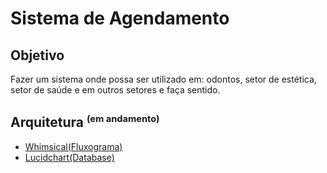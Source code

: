 # Sistema de Agendamento

## Objetivo
Fazer um sistema onde possa ser utilizado em:  odontos, setor de estética, setor de saúde e em outros setores e faça sentido.

## Arquitetura <sup><small>(em andamento)</small></sup>
- [Whimsical(Fluxograma)](https://whimsical.com/sistema-de-agendamento-XR4uxxcAA3kEnHxSrHGs9U)  
- [Lucidchart(Database)](https://lucid.app/lucidchart/32c0a999-98b2-45ea-95a8-14290fc44f71/edit?viewport_loc=236%2C85%2C1480%2C691%2C0_0&invitationId=inv_179ccdcf-68cb-4cfa-a311-0368648d2a34)
